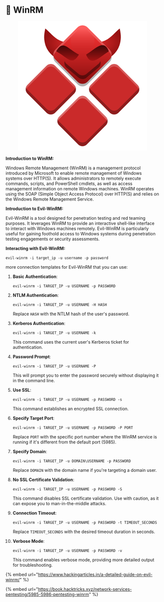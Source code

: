 # 🕺 WinRM

<figure><img src="../../.gitbook/assets/image (5) (1) (1) (1) (1) (1) (1) (1) (1) (1) (1) (1) (1) (1) (1) (1) (1) (1) (1) (1) (1).png" alt=""><figcaption></figcaption></figure>

**Introduction to WinRM:**

Windows Remote Management (WinRM) is a management protocol introduced by Microsoft to enable remote management of Windows systems over HTTP(S). It allows administrators to remotely execute commands, scripts, and PowerShell cmdlets, as well as access management information on remote Windows machines. WinRM operates using the SOAP (Simple Object Access Protocol) over HTTP(S) and relies on the Windows Remote Management Service.

**Introduction to Evil-WinRM:**

Evil-WinRM is a tool designed for penetration testing and red teaming purposes. It leverages WinRM to provide an interactive shell-like interface to interact with Windows machines remotely. Evil-WinRM is particularly useful for gaining foothold access to Windows systems during penetration testing engagements or security assessments.

**Interacting with Evil-WinRM:**

```
evil-winrm -i target_ip -u username -p password
```

more connection templates for Evil-WinRM that you can use:

1.  **Basic Authentication**:

    ```
    evil-winrm -i TARGET_IP -u USERNAME -p PASSWORD
    ```
2.  **NTLM Authentication**:

    ```
    evil-winrm -i TARGET_IP -u USERNAME -H HASH
    ```

    Replace `HASH` with the NTLM hash of the user's password.
3.  **Kerberos Authentication**:

    ```
    evil-winrm -i TARGET_IP -u USERNAME -k
    ```

    This command uses the current user's Kerberos ticket for authentication.
4.  **Password Prompt**:

    ```
    evil-winrm -i TARGET_IP -u USERNAME -P
    ```

    This will prompt you to enter the password securely without displaying it in the command line.
5.  **Use SSL**:

    ```
    evil-winrm -i TARGET_IP -u USERNAME -p PASSWORD -s
    ```

    This command establishes an encrypted SSL connection.
6.  **Specify Target Port**:

    ```
    evil-winrm -i TARGET_IP -u USERNAME -p PASSWORD -P PORT
    ```

    Replace `PORT` with the specific port number where the WinRM service is running if it's different from the default port (5985).
7.  **Specify Domain**:

    ```
    evil-winrm -i TARGET_IP -u DOMAIN\USERNAME -p PASSWORD
    ```

    Replace `DOMAIN` with the domain name if you're targeting a domain user.
8.  **No SSL Certificate Validation**:

    ```
    evil-winrm -i TARGET_IP -u USERNAME -p PASSWORD -S
    ```

    This command disables SSL certificate validation. Use with caution, as it can expose you to man-in-the-middle attacks.
9.  **Connection Timeout**:

    ```
    evil-winrm -i TARGET_IP -u USERNAME -p PASSWORD -t TIMEOUT_SECONDS
    ```

    Replace `TIMEOUT_SECONDS` with the desired timeout duration in seconds.
10. **Verbose Mode**:

    ```
    evil-winrm -i TARGET_IP -u USERNAME -p PASSWORD -v
    ```

    This command enables verbose mode, providing more detailed output for troubleshooting.

{% embed url="https://www.hackingarticles.in/a-detailed-guide-on-evil-winrm/" %}

{% embed url="https://book.hacktricks.xyz/network-services-pentesting/5985-5986-pentesting-winrm" %}
